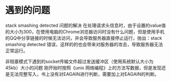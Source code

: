 遇到的问题
===

stack smashing detected 问题的解决
在处理请求头信息时，由于设置的value值的大小为300，在使用电脑的Chrome浏览器访问时没有什么问题，但是使用手机的QQ中分享链接的时候无法访问，并会导致服务器直接停止运行，抛出：stack smashing detected 错误，这样的的也会带来对服务器的攻击，导致服务器无法正常运行。

非阻塞模式下遇到的socket传输文件超过发送缓冲区（使用系统默认大小为45kb）大小的问题
刚开始时按照《unix 网络编程》上的方法写数据，但是发现还是无法完整写入，书上没有对EAGAIN进行判断，需要加上对EAGAIN的判断。